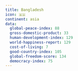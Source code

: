 ```yaml
---
title: Bangladesh
icon: 🇧🇩
continent: asia
data:
  global-peace-index: 88
  gross-domestic-product: 33
  human-development-index: 129
  world-happiness-report: 129
  cost-of-living: 7
  good-country-index: 105
  global-freedom-score: 134
  democracy-index: 75
---
```

